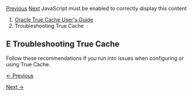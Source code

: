 [Previous](licensing-true-cache.md) [Next](rerunning-oracle-dbca.md)
JavaScript must be enabled to correctly display this content

  1. [Oracle True Cache User's Guide](index.md)
  2. Troubleshooting True Cache

## E Troubleshooting True Cache

Follow these recommendations if you run into issues when configuring or using
True Cache.


[← Previous](licensing-true-cache.md)

[Next →](rerunning-oracle-dbca.md)

